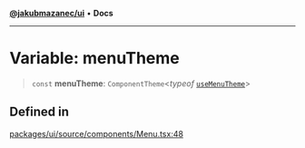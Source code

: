 [**@jakubmazanec/ui**](../README.md) • **Docs**

---

# Variable: menuTheme

> `const` **menuTheme**: `ComponentTheme`\<_typeof_ [`useMenuTheme`](../functions/useMenuTheme.md)\>

## Defined in

[packages/ui/source/components/Menu.tsx:48](https://github.com/jakubmazanec/tools/blob/2afd81e4680434017b6f838733fd5ccd928cec42/packages/ui/source/components/Menu.tsx#L48)

